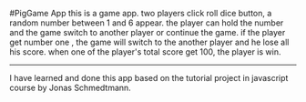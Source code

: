 #PigGame App
this is a game app. two players click roll dice button, a random number between 1 and 6 appear. the player can hold the number and the game switch to another player or continue the game. if the player get number one , the game will switch to the another player and he lose all his score. when one of the player's total score get 100, the player is win.

---

I have learned and done this app based on the tutorial project in javascript course by Jonas Schmedtmann.
